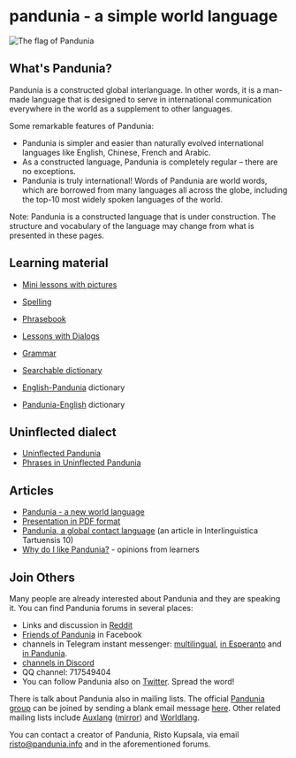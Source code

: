 pandunia - a simple world language
==================================

![](http://www.pandunia.info/bander/bander.png "The flag of Pandunia")

## What's Pandunia?

Pandunia is a constructed global interlanguage. In other words, it is a man-made language that is designed to serve in international communication everywhere in the world as a supplement to other languages.

Some remarkable features of Pandunia:

- Pandunia is simpler and easier than naturally evolved international languages like English, Chinese, French and Arabic.
- As a constructed language, Pandunia is completely regular – there are no exceptions.
- Pandunia is truly international! Words of Pandunia are world words, which are borrowed from many languages all across the globe, including the top-10 most widely spoken languages of the world.


Note: Pandunia is a constructed language that is under construction. The structure and vocabulary of the language may change from what is presented in these pages.


## Learning material

- [Mini lessons with pictures](http://www.pandunia.info/pandunia/mini_darse.html)
- [Spelling](abc.md)
- [Phrasebook](fraze.md)
- [Lessons with Dialogs](darse.md)
- [Grammar](kanun.md)

- [Searchable dictionary](tiddly.html)
- [English-Pandunia](english-pandunia.md) dictionary
- [Pandunia-English](pandunia-english.md) dictionary

## Uninflected dialect

- [Uninflected Pandunia](simpli_pandunia.html)
- [Phrases in Uninflected Pandunia](simpli_pandunia_da_fraze.md)

## Articles

- [Pandunia - a new world language](dunia_baxe.md)
- [Presentation in PDF format](Pandunia-presentation.pdf)
- [Pandunia, a global contact language](http://www.pandunia.info/makala/Pandunia_in_Interlinguistica_Tartuensis_10.pdf) (an article in Interlinguistica Tartuensis 10)
- [Why do I like Pandunia?](http://www.pandunia.info/makala/Why_do_I_like_Pandunia.pdf) - opinions from learners

## Join Others

Many people are already interested about Pandunia and they are speaking it. You can find Pandunia forums in several places:

- Links and discussion in [Reddit](https://www.reddit.com/r/pandunia/)
- [Friends of Pandunia](http://www.facebook.com/groups/pandunia) in Facebook
- channels in Telegram instant messenger: [multilingual](https://t.me/joinchat/AAAAAEPVsifmS6xRLAlxVA), [in Esperanto](https://telegram.me/joinchat/APGe_EEjdrXFNPU02vKWSg) and [in Pandunia](https://t.me/joinchat/AAAAAENlKqzlMtGkrmf5rg).
- [channels in Discord](https://discord.gg/uk36mn8)
- QQ channel: 717549404
- You can follow Pandunia also on [Twitter](https://twitter.com/pandunia_). Spread the word!


There is talk about Pandunia also in mailing lists. The official [Pandunia group](https://groups.yahoo.com/neo/groups/pandunia/info) can be joined by sending a blank email message [here](mailto:pandunia-subscribe@yahoogroups.com). Other related mailing lists include [Auxlang](https://listserv.brown.edu/archives/auxlang.html) ([mirror](https://groups.yahoo.com/neo/groups/Auxlang/conversations/messages)) and [Worldlang](https://groups.yahoo.com/neo/groups/Worldlanglist/conversations/messages).


You can contact a creator of Pandunia, Risto Kupsala, via email [risto@pandunia.info](mailto:risto@pandunia.info) and in the aforementioned forums.

